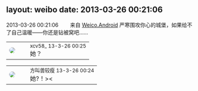 layout: weibo
date: 2013-03-26 00:21:06
---
<meta name="referrer" content="no-referrer" />

2013-03-26 00:21:06  &nbsp;&nbsp;&nbsp;&nbsp;&nbsp;&nbsp; 来自 <a href="http://app.weibo.com/t/feed/l4RWD" rel="nofollow">Weico.Android</a>
严寒围攻你心的城堡，如果给不了自己温暖——你还是钻被窝吧…… ​​​

<table style="width: 100%;">
  <tr>
    <td style="width: 40px;"><img style="border-radius:50%" src="https://tva3.sinaimg.cn/crop.0.0.1242.1242.50/801f7e9ajw8f3peekcgoqj20yi0yidg9.jpg?KID=imgbed,tva&Expires=1624464109&ssig=d%2BqTf0mQgn"></td>
    <td colspan="2"><small>xcv58_ 13-3-26 00:25</small><br/>她？</td>
  </tr>
</table>

<table style="width: 100%;">
  <tr>
    <td style="width: 40px;"><img style="border-radius:50%" src="https://tva3.sinaimg.cn/crop.0.0.716.716.50/68270d60jw8en8ijpzcftj20jw0jxjsn.jpg?KID=imgbed,tva&Expires=1624464109&ssig=uOCY5IgfLB"></td>
    <td colspan="2"><small>方叫兽较瘦 13-3-26 00:24</small><br/>她?！><</td>
  </tr>
</table>
